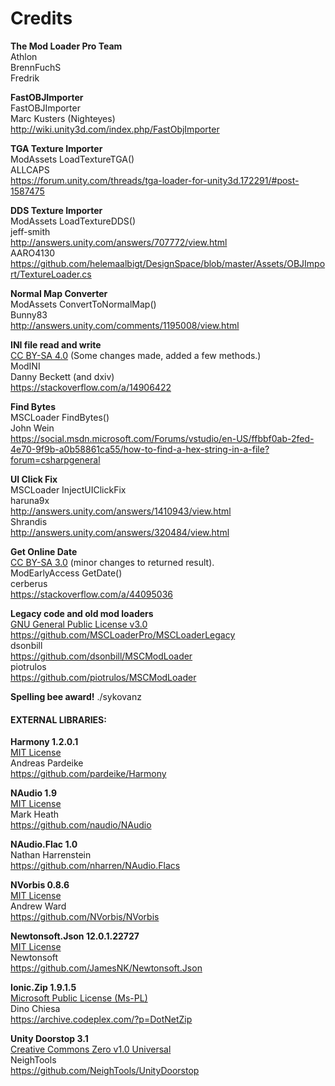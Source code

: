# Credits

**The Mod Loader Pro Team**  
Athlon  
BrennFuchS  
Fredrik  

**FastOBJImporter**  
FastOBJImporter  
Marc Kusters (Nighteyes)  
http://wiki.unity3d.com/index.php/FastObjImporter  

**TGA Texture Importer**  
ModAssets LoadTextureTGA()  
ALLCAPS  
https://forum.unity.com/threads/tga-loader-for-unity3d.172291/#post-1587475  

**DDS Texture Importer**  
ModAssets LoadTextureDDS()  
jeff-smith  
http://answers.unity.com/answers/707772/view.html  
AARO4130  
https://github.com/helemaalbigt/DesignSpace/blob/master/Assets/OBJImport/TextureLoader.cs  

**Normal Map Converter**  
ModAssets ConvertToNormalMap()  
Bunny83  
http://answers.unity.com/comments/1195008/view.html  

**INI file read and write**  
[CC BY-SA 4.0](https://creativecommons.org/licenses/by-sa/4.0/) (Some changes made, added a few methods.)  
ModINI  
Danny Beckett (and dxiv)  
https://stackoverflow.com/a/14906422  

**Find Bytes**  
MSCLoader FindBytes()  
John Wein  
https://social.msdn.microsoft.com/Forums/vstudio/en-US/ffbbf0ab-2fed-4e70-9f9b-a0b58861ca55/how-to-find-a-hex-string-in-a-file?forum=csharpgeneral  

**UI Click Fix**  
MSCLoader InjectUIClickFix  
haruna9x  
http://answers.unity.com/answers/1410943/view.html  
Shrandis  
http://answers.unity.com/answers/320484/view.html  

**Get Online Date**  
[CC BY-SA 3.0](https://creativecommons.org/licenses/by-sa/3.0/) (minor changes to returned result).  
ModEarlyAccess GetDate()  
cerberus  
https://stackoverflow.com/a/44095036  

**Legacy code and old mod loaders**  
[GNU General Public License v3.0](https://www.gnu.org/licenses/gpl-3.0.en.html)   
https://github.com/MSCLoaderPro/MSCLoaderLegacy  
dsonbill  
https://github.com/dsonbill/MSCModLoader  
piotrulos  
https://github.com/piotrulos/MSCModLoader  

**Spelling bee award!**
./sykovanz

#### EXTERNAL LIBRARIES:

**Harmony 1.2.0.1**  
[MIT License](https://opensource.org/licenses/MIT)  
Andreas Pardeike  
https://github.com/pardeike/Harmony  

**NAudio 1.9**  
[MIT License](https://opensource.org/licenses/MIT)  
Mark Heath  
https://github.com/naudio/NAudio  

**NAudio.Flac 1.0**  
Nathan Harrenstein  
https://github.com/nharren/NAudio.Flacs  

**NVorbis 0.8.6**  
[MIT License](https://opensource.org/licenses/MIT)  
Andrew Ward  
https://github.com/NVorbis/NVorbis  

**Newtonsoft.Json 12.0.1.22727**  
[MIT License](https://opensource.org/licenses/MIT)  
Newtonsoft  
https://github.com/JamesNK/Newtonsoft.Json  

**Ionic.Zip 1.9.1.5**  
[Microsoft Public License (Ms-PL)](https://opensource.org/licenses/MS-PL)  
Dino Chiesa  
https://archive.codeplex.com/?p=DotNetZip  

**Unity Doorstop 3.1**  
[Creative Commons Zero v1.0 Universal](https://creativecommons.org/publicdomain/zero/1.0/)  
NeighTools  
https://github.com/NeighTools/UnityDoorstop  
